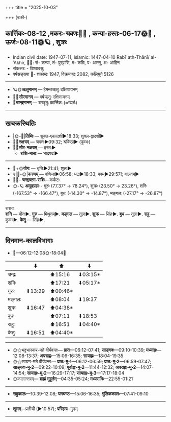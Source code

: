 +++
title = "2025-10-03"

+++
(उकौ॰)
## कार्त्तिकः-08-12  ,मकरः-श्रवणः🌛🌌  ,  कन्या-हस्तः-06-17🌞🌌  ,  ऊर्जः-08-11🌞🪐  , शुक्रः
- Indian civil date: 1947-07-11, Islamic: 1447-04-10 Rabīʿ ath-Thānī/ al-ʾĀkhir, 🌌🌞: सं- कन्या, तं- पुरट्टासि, म- कन्नि, प- अस्सू, अ- आहिन
- संवत्सरः - विश्वावसुः
- वर्षसङ्ख्या 🌛- शकाब्दः 1947, विक्रमाब्दः 2082, कलियुगे 5126
___________________
- 🪐🌞**ऋतुमानम्** — हेमन्तऋतुः दक्षिणायनम्
- 🌌🌞**सौरमानम्** — वर्षऋतुः दक्षिणायनम्
- 🌛**चान्द्रमानम्** — शरदृतुः कार्त्तिकः (≈ऊर्जः)
___________________


## खचक्रस्थितिः
- |🌞-🌛|**तिथिः** — शुक्ल-एकादशी►18:33; शुक्ल-द्वादशी►  
- 🌌🌛**नक्षत्रम्** — श्रवणः►09:32; श्रविष्ठा► (कुम्भः)  
- 🌌🌞**सौर-नक्षत्रम्** — हस्तः►  
  - **राशि-मासः** — भाद्रपदः► 
___________________
- 🌛+🌞**योगः** — धृतिः►21:41; शूलः►  
- २|🌛-🌞|**करणम्** — वणिजा►06:58; भद्रा►18:33; बवम्►29:57!; बालवम्►  
- 🌌🌛- **चन्द्राष्टम-राशिः**—कर्कटः  
- 🌞-🪐 **अमूढग्रहाः** - गुरुः (77.37° → 78.24°), शुक्रः (23.50° → 23.26°), शनिः (-167.53° → -166.47°), बुधः (-14.30° → -14.87°), मङ्गलः (-27.17° → -26.87°)
___________________
राशयः  
**शनि** — मीनः►. **गुरु** — मिथुनम्►. **मङ्गल** — तुला►. **शुक्र** — सिंहः►. **बुध** — तुला►. **राहु** — कुम्भः►. **केतु** — सिंहः►. 
___________________


## दिनमान-कालविभागाः
- 🌅—06:12-12:08🌞-18:04🌇  

|      |⬇     |⬆     |⬇     |
|------|-----|-----|------|
|चन्द्रः|     |⬆15:16 |⬇03:15*|
|शनिः   |     |⬆17:21 |⬇05:17*|
|गुरुः  |⬇13:29 |⬆00:46*|     |
|मङ्गलः |     |⬆08:04 |⬇19:37 |
|शुक्रः |⬇16:47 |⬆04:38*|     |
|बुधः   |     |⬆07:11 |⬇18:53 |
|राहुः  |     |⬆16:51 |⬇04:40*|
|केतुः  |⬇16:51 |⬆04:40*|     |
___________________
- 🌞⚝भट्टभास्कर-मते वीर्यवन्तः— **प्रातः**—06:12-07:41; **साङ्गवः**—09:10-10:39; **मध्याह्नः**—12:08-13:37; **अपराह्णः**—15:06-16:35; **सायाह्नः**—18:04-19:35  
- 🌞⚝सायण-मते वीर्यवन्तः— **प्रातः-मु॰1**—06:12-06:59; **प्रातः-मु॰2**—06:59-07:47; **साङ्गवः-मु॰2**—09:22-10:09; **पूर्वाह्णः-मु॰2**—11:44-12:32; **अपराह्णः-मु॰2**—14:07-14:54; **सायाह्नः-मु॰2**—16:29-17:17; **सायाह्नः-मु॰3**—17:17-18:04  
- 🌞कालान्तरम्— **ब्राह्मं मुहूर्तम्**—04:35-05:24; **मध्यरात्रिः**—22:55-01:21  
___________________
- **राहुकालः**—10:39-12:08; **यमघण्टः**—15:06-16:35; **गुलिककालः**—07:41-09:10  
___________________
- **शूलम्**—प्रतीची (►10:57); **परिहारः**–गुडम्  
___________________
